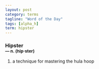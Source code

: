 ```yaml
---
layout: post
category: terms
tagline: "Word of the Day"
tags: [alpha_h]
term: hipster
---
```


<h3>Hipster<br/> <small>&mdash; n. (hip<span>&middot;</span>ster)</small></h3>
<p><ol><li>a technique for mastering the hula hoop</li>
</ol></p>
